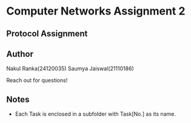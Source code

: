 # Computer Networks Assignment 2 
## Protocol Assignment
## Author
Nakul Ranka(24120035)
Saumya Jaiswal(21110186)

Reach out for questions!

## Notes
- Each Task is enclosed in a subfolder with Task[No.] as its name.
